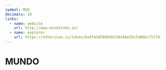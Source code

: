 ```yaml
---
symbol: MUO
decimals: 18
links:
  - name: website
    url: http://www.mundotoke.io/
  - name: explorer
    url: https://etherscan.io/token/0x0fA30FB9E8633A43AeCDcFaBb6c7577437f43958
---
```


# MUNDO
